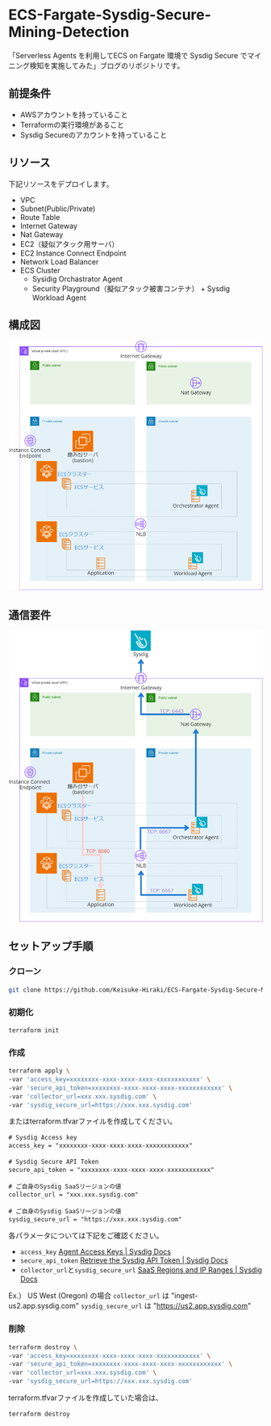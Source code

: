 # ECS-Fargate-Sysdig-Secure-Mining-Detection
「Serverless Agents を利用してECS on Fargate 環境で Sysdig Secure でマイニング検知を実施してみた」ブログのリポジトリです。

## 前提条件
- AWSアカウントを持っていること
- Terraformの実行環境があること
- Sysdig Secureのアカウントを持っていること

## リソース

下記リソースをデプロイします。
- VPC
- Subnet(Public/Private)
- Route Table
- Internet Gateway
- Nat Gateway
- EC2（疑似アタック用サーバ）
- EC2 Instance Connect Endpoint
- Network Load Balancer
- ECS Cluster
  - Sysidig Orchastrator Agent
  - Security Playground（擬似アタック被害コンテナ） + Sysdig Workload Agent

## 構成図

<img src="/image/SysdigSecure-Fargate.png">

## 通信要件

<img src="/image/SysdigSecure-Fargate-Network.png">

## セットアップ手順

### クローン
```bash
git clone https://github.com/Keisuke-Hiraki/ECS-Fargate-Sysdig-Secure-Mining-Detection.git
```

### 初期化
```bash
terraform init
```

### 作成

```bash
terraform apply \
-var 'access_key=xxxxxxxx-xxxx-xxxx-xxxx-xxxxxxxxxxxx' \
-var 'secure_api_token=xxxxxxxx-xxxx-xxxx-xxxx-xxxxxxxxxxxx' \
-var 'collector_url=xxx.xxx.sysdig.com' \
-var 'sysdig_secure_url=https://xxx.xxx.sysdig.com' 
```

またはterraform.tfvarファイルを作成してください。
```bash:terraform.tfvar
# Sysdig Access key
access_key = "xxxxxxxx-xxxx-xxxx-xxxx-xxxxxxxxxxxx"

# Sysdig Secure API Token
secure_api_token = "xxxxxxxx-xxxx-xxxx-xxxx-xxxxxxxxxxxx"

# ご自身のSysdig SaaSリージョンの値
collector_url = "xxx.xxx.sysdig.com"

# ご自身のSysdig SaaSリージョンの値
sysdig_secure_url = "https://xxx.xxx.sysdig.com"
```

各パラメータについては下記をご確認ください。
- `access_key` <a href="https://docs.sysdig.com/en/docs/administration/administration-settings/agent-access-keys/" rel="noopener" target="_blank">Agent Access Keys | Sysdig Docs</a>
- `secure_api_token` <a href="https://docs.sysdig.com/en/docs/administration/administration-settings/user-profile-and-password/retrieve-the-sysdig-api-token/" rel="noopener" target="_blank">Retrieve the Sysdig API Token | Sysdig Docs</a>
- `collector_url`と`sysdig_secure_url` <a href="https://docs.sysdig.com/en/docs/administration/saas-regions-and-ip-ranges/" rel="noopener" target="_blank">SaaS Regions and IP Ranges | Sysdig Docs</a>

Ex.） US West (Oregon) の場合
`collector_url` は "ingest-us2.app.sysdig.com"
`sysdig_secure_url` は "https://us2.app.sysdig.com"

### 削除

```bash
terraform destroy \
-var 'access_key=xxxxxxxx-xxxx-xxxx-xxxx-xxxxxxxxxxxx' \
-var 'secure_api_token=xxxxxxxx-xxxx-xxxx-xxxx-xxxxxxxxxxxx' \
-var 'collector_url=xxx.xxx.sysdig.com' \
-var 'sysdig_secure_url=https://xxx.xxx.sysdig.com' 
```

terraform.tfvarファイルを作成していた場合は、

```bash
terraform destroy
```
